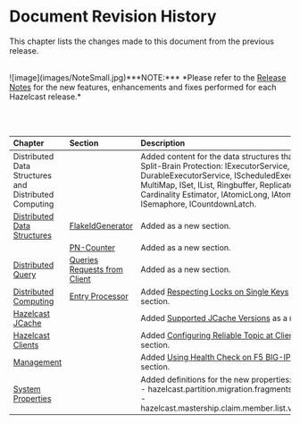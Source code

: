 

# Document Revision History

This chapter lists the changes made to this document from the previous release.

<br>
![image](images/NoteSmall.jpg)***NOTE:*** *Please refer to the <a href="http://docs.hazelcast.org/docs/rn/" target="_blank">Release Notes</a> for the new features, enhancements and fixes performed for each Hazelcast release.*

<br></br>

|Chapter|Section|Description|
|:-------|:-------|:-----------|
| Distributed Data Structures and <br> Distributed Computing|| Added content for the data structures that now support Split-Brain Protection: IExecutorService, DurableExecutorService, IScheduledExecutorService, MultiMap, ISet, IList, Ringbuffer, Replicated Map, Cardinality Estimator, IAtomicLong, IAtomicReference, ISemaphore, ICountdownLatch.
|[Distributed Data Structures](#distributed-data-structures)|[FlakeIdGenerator](#flakeidgenerator)| Added as a new section.
||[PN-Counter](pn-counter)|Added as a new section.
|[Distributed Query](#distributed-query)|[Queries Requests from Client](#query-requests-from-clients)|Added as a new section.|
|[Distributed Computing](#distributed-computing)|[Entry Processor](#entry-processor)|Added [Respecting Locks on Single Keys](#respecting-locks-on-single-keys) as a new section.
| [Hazelcast JCache](#hazelcast-jcache)||Added [Supported JCache Versions](#supported-jcache-versions) as a new section.
|[Hazelcast Clients](#hazelcast-clients)||Added [Configuring Reliable Topic at Client Side](#configuring-reliable-topic-at-client-side) as a new section.
|[Management](#management)|| Added [Using Health Check on F5 BIG-IP LTM](#using-health-check-on-f5-big-ip-ltm) as a new section.
|[System Properties](#system-properties)||Added definitions for the new properties: <br> - hazelcast.partition.migration.fragments.enabled <br> - hazelcast.mastership.claim.member.list.version.increment |
